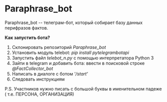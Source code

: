 # Paraphrase_bot

Paraphrase_bot -- телеграм-бот, который собирает базу данных перифразов фактов.

<b> Как запустить бота? </b>

1. Склонировать репозиторий <i>Paraphrase_bot</i>
2. Установить модуль telebot: <i>pip install pytelegrambotapi</i>
3. Запустить файл <i>telebot_n.py</i> с помощью интерпретатора Python 3
4. Зайти в telegram и добавить бота: ввести в поисковой строке <i>@FactCollector_bot</i>
5. Написать в диалоге с ботом <i>'/start'</i>
6. Следовать инструкциям


P.S. Участников нужно писать с большой буквы в именительном падеже ( т.е. ПЕРСОНА, ОРГАНИЗАЦИЯ)
